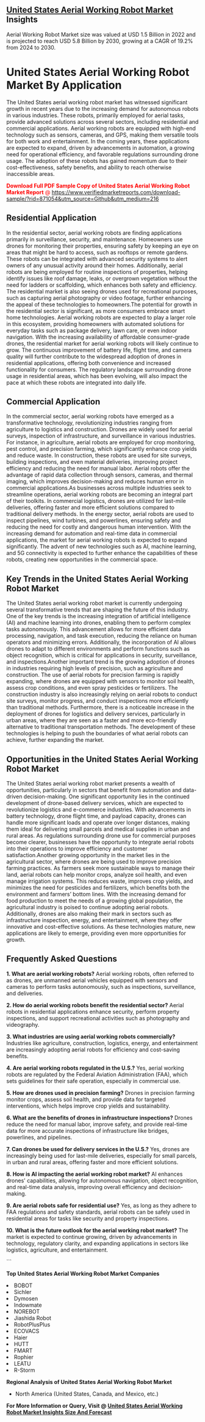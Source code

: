 <h2><a href="https://www.verifiedmarketreports.com/download-sample/?rid=871054&amp;utm_source=Github&amp;utm_medium=216" target="_blank">United States Aerial Working Robot Market</a> Insights</h2><p>Aerial Working Robot Market size was valued at USD 1.5 Billion in 2022 and is projected to reach USD 5.8 Billion by 2030, growing at a CAGR of 19.2% from 2024 to 2030.</p><p><h1>United States Aerial Working Robot Market By Application</h1><p>The United States aerial working robot market has witnessed significant growth in recent years due to the increasing demand for autonomous robots in various industries. These robots, primarily employed for aerial tasks, provide advanced solutions across several sectors, including residential and commercial applications. Aerial working robots are equipped with high-end technology such as sensors, cameras, and GPS, making them versatile tools for both work and entertainment. In the coming years, these applications are expected to expand, driven by advancements in automation, a growing need for operational efficiency, and favorable regulations surrounding drone usage. The adoption of these robots has gained momentum due to their cost-effectiveness, safety benefits, and ability to reach otherwise inaccessible areas.<p><span class=""><span style="color: #ff0000;"><strong>Download Full PDF Sample Copy of United States Aerial Working Robot Market Report</strong> @ </span><a href="https://www.verifiedmarketreports.com/download-sample/?rid=871054&amp;utm_source=Github&amp;utm_medium=216" target="_blank">https://www.verifiedmarketreports.com/download-sample/?rid=871054&amp;utm_source=Github&amp;utm_medium=216</a></span></p></p><h2>Residential Application</h2><p>In the residential sector, aerial working robots are finding applications primarily in surveillance, security, and maintenance. Homeowners use drones for monitoring their properties, ensuring safety by keeping an eye on areas that might be hard to access, such as rooftops or remote gardens. These robots can be integrated with advanced security systems to alert owners of any unusual activity around their homes. Additionally, aerial robots are being employed for routine inspections of properties, helping identify issues like roof damage, leaks, or overgrown vegetation without the need for ladders or scaffolding, which enhances both safety and efficiency. The residential market is also seeing drones used for recreational purposes, such as capturing aerial photography or video footage, further enhancing the appeal of these technologies to homeowners.The potential for growth in the residential sector is significant, as more consumers embrace smart home technologies. Aerial working robots are expected to play a larger role in this ecosystem, providing homeowners with automated solutions for everyday tasks such as package delivery, lawn care, or even indoor navigation. With the increasing availability of affordable consumer-grade drones, the residential market for aerial working robots will likely continue to grow. The continuous improvement of battery life, flight time, and camera quality will further contribute to the widespread adoption of drones in residential applications, offering both convenience and increased functionality for consumers. The regulatory landscape surrounding drone usage in residential areas, which has been evolving, will also impact the pace at which these robots are integrated into daily life.<h2>Commercial Application</h2><p>In the commercial sector, aerial working robots have emerged as a transformative technology, revolutionizing industries ranging from agriculture to logistics and construction. Drones are widely used for aerial surveys, inspection of infrastructure, and surveillance in various industries. For instance, in agriculture, aerial robots are employed for crop monitoring, pest control, and precision farming, which significantly enhance crop yields and reduce waste. In construction, these robots are used for site surveys, building inspections, and even material deliveries, improving project efficiency and reducing the need for manual labor. Aerial robots offer the advantage of rapid data collection through sensors, cameras, and thermal imaging, which improves decision-making and reduces human error in commercial applications.As businesses across multiple industries seek to streamline operations, aerial working robots are becoming an integral part of their toolkits. In commercial logistics, drones are utilized for last-mile deliveries, offering faster and more efficient solutions compared to traditional delivery methods. In the energy sector, aerial robots are used to inspect pipelines, wind turbines, and powerlines, ensuring safety and reducing the need for costly and dangerous human intervention. With the increasing demand for automation and real-time data in commercial applications, the market for aerial working robots is expected to expand significantly. The advent of new technologies such as AI, machine learning, and 5G connectivity is expected to further enhance the capabilities of these robots, creating new opportunities in the commercial space.<h2>Key Trends in the United States Aerial Working Robot Market</h2><p>The United States aerial working robot market is currently undergoing several transformative trends that are shaping the future of this industry. One of the key trends is the increasing integration of artificial intelligence (AI) and machine learning into drones, enabling them to perform complex tasks autonomously. This advancement allows for more efficient data processing, navigation, and task execution, reducing the reliance on human operators and minimizing errors. Additionally, the incorporation of AI allows drones to adapt to different environments and perform functions such as object recognition, which is critical for applications in security, surveillance, and inspections.Another important trend is the growing adoption of drones in industries requiring high levels of precision, such as agriculture and construction. The use of aerial robots for precision farming is rapidly expanding, where drones are equipped with sensors to monitor soil health, assess crop conditions, and even spray pesticides or fertilizers. The construction industry is also increasingly relying on aerial robots to conduct site surveys, monitor progress, and conduct inspections more efficiently than traditional methods. Furthermore, there is a noticeable increase in the deployment of drones for logistics and delivery services, particularly in urban areas, where they are seen as a faster and more eco-friendly alternative to traditional transportation methods. The development of these technologies is helping to push the boundaries of what aerial robots can achieve, further expanding the market.<h2>Opportunities in the United States Aerial Working Robot Market</h2><p>The United States aerial working robot market presents a wealth of opportunities, particularly in sectors that benefit from automation and data-driven decision-making. One significant opportunity lies in the continued development of drone-based delivery services, which are expected to revolutionize logistics and e-commerce industries. With advancements in battery technology, drone flight time, and payload capacity, drones can handle more significant loads and operate over longer distances, making them ideal for delivering small parcels and medical supplies in urban and rural areas. As regulations surrounding drone use for commercial purposes become clearer, businesses have the opportunity to integrate aerial robots into their operations to improve efficiency and customer satisfaction.Another growing opportunity in the market lies in the agricultural sector, where drones are being used to improve precision farming practices. As farmers seek more sustainable ways to manage their land, aerial robots can help monitor crops, analyze soil health, and even manage irrigation systems. This reduces waste, improves crop yields, and minimizes the need for pesticides and fertilizers, which benefits both the environment and farmers’ bottom lines. With the increasing demand for food production to meet the needs of a growing global population, the agricultural industry is poised to continue adopting aerial robots. Additionally, drones are also making their mark in sectors such as infrastructure inspection, energy, and entertainment, where they offer innovative and cost-effective solutions. As these technologies mature, new applications are likely to emerge, providing even more opportunities for growth.<h2>Frequently Asked Questions</h2><p><strong>1. What are aerial working robots?</strong> Aerial working robots, often referred to as drones, are unmanned aerial vehicles equipped with sensors and cameras to perform tasks autonomously, such as inspections, surveillance, and deliveries.</p><p><strong>2. How do aerial working robots benefit the residential sector?</strong> Aerial robots in residential applications enhance security, perform property inspections, and support recreational activities such as photography and videography.</p><p><strong>3. What industries are using aerial working robots commercially?</strong> Industries like agriculture, construction, logistics, energy, and entertainment are increasingly adopting aerial robots for efficiency and cost-saving benefits.</p><p><strong>4. Are aerial working robots regulated in the U.S.?</strong> Yes, aerial working robots are regulated by the Federal Aviation Administration (FAA), which sets guidelines for their safe operation, especially in commercial use.</p><p><strong>5. How are drones used in precision farming?</strong> Drones in precision farming monitor crops, assess soil health, and provide data for targeted interventions, which helps improve crop yields and sustainability.</p><p><strong>6. What are the benefits of drones in infrastructure inspections?</strong> Drones reduce the need for manual labor, improve safety, and provide real-time data for more accurate inspections of infrastructure like bridges, powerlines, and pipelines.</p><p><strong>7. Can drones be used for delivery services in the U.S.?</strong> Yes, drones are increasingly being used for last-mile deliveries, especially for small parcels, in urban and rural areas, offering faster and more efficient solutions.</p><p><strong>8. How is AI impacting the aerial working robot market?</strong> AI enhances drones' capabilities, allowing for autonomous navigation, object recognition, and real-time data analysis, improving overall efficiency and decision-making.</p><p><strong>9. Are aerial robots safe for residential use?</strong> Yes, as long as they adhere to FAA regulations and safety standards, aerial robots can be safely used in residential areas for tasks like security and property inspections.</p><p><strong>10. What is the future outlook for the aerial working robot market?</strong> The market is expected to continue growing, driven by advancements in technology, regulatory clarity, and expanding applications in sectors like logistics, agriculture, and entertainment.</p>```</p><p><strong>Top United States Aerial Working Robot Market Companies</strong></p><div data-test-id=""><p><li>BOBOT</li><li> Sichler</li><li> Dymosen</li><li> Indowmate</li><li> NOREBOT</li><li> Jiashida Robot</li><li> RobotPlusPlus</li><li> ECOVACS</li><li> Haier</li><li> HUTT</li><li> FMART</li><li> Rophier</li><li> LEATU</li><li> R-Storm</li></p><div><strong>Regional Analysis of&nbsp;United States Aerial Working Robot Market</strong></div><ul><li dir="ltr"><p dir="ltr">North America&nbsp;(United States, Canada, and Mexico, etc.)</p></li></ul><p><strong>For More Information or Query, Visit @&nbsp;</strong><strong><a href="https://www.verifiedmarketreports.com/product/aerial-working-robot-market/?utm_source=Github&amp;utm_medium=216" target="_blank">United States Aerial Working Robot Market Insights Size And Forecast</a></strong></p></div>
